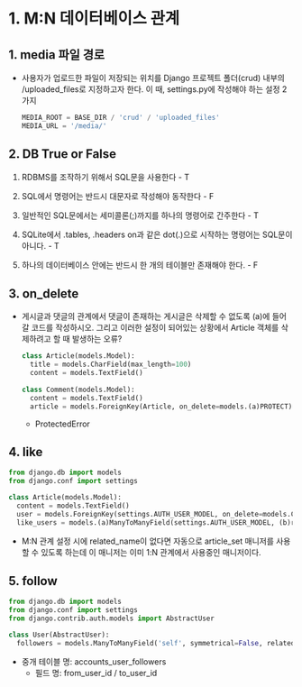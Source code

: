 # 1. M:N 데이터베이스 관계

## 1. media 파일 경로

- 사용자가 업로드한 파일이 저장되는 위치를 Django 프로젝트 폴더(crud) 내부의 /uploaded_files로 지정하고자 한다. 이 때, settings.py에 작성해야 하는 설정 2가지

  ```python
  MEDIA_ROOT = BASE_DIR / 'crud' / 'uploaded_files'
  MEDIA_URL = '/media/'
  ```

  

## 2. DB True or False

1) RDBMS를 조작하기 위해서 SQL문을 사용한다 - T

2) SQL에서 명령어는 반드시 대문자로 작성해야 동작한다 - F

3) 일반적인 SQL문에서는 세미콜론(;)까지를 하나의 명령어로 간주한다 - T

4) SQLite에서 .tables, .headers on과 같은 dot(.)으로 시작하는 명령어는 SQL문이 아니다. - T

5) 하나의 데이터베이스 안에는 반드시 한 개의 테이블만 존재해야 한다. - F



## 3. on_delete

- 게시글과 댓글의 관계에서 댓글이 존재하는 게시글은 삭제할 수 없도록 (a)에 들어갈 코드를 작성하시오. 그리고 이러한 설정이 되어있는 상황에서 Article 객체를 삭제하려고 할 때 발생하는 오류?

  ```python
  class Article(models.Model):
    title = models.CharField(max_length=100)
    content = models.TextField()
    
  class Comment(models.Model):
    content = models.TextField()
    article = models.ForeignKey(Article, on_delete=models.(a)PROTECT)
  ```

  - ProtectedError



## 4. like

```python
from django.db import models
from django.conf import settings

class Article(models.Model):
  content = models.TextField()
  user = models.ForeignKey(settings.AUTH_USER_MODEL, on_delete=models.CASCADE)
  like_users = models.(a)ManyToManyField(settings.AUTH_USER_MODEL, (b)related_name='like_articles')
```

- M:N 관계 설정 시에 related_name이 없다면 자동으로 article_set 매니저를 사용할 수 있도록 하는데 이 매니저는 이미 1:N 관계에서 사용중인 매니저이다.



## 5. follow

```python
from django.db import models
from django.conf import settings
from django.contrib.auth.models import AbstractUser

class User(AbstractUser):
  followers = models.ManyToManyField('self', symmetrical=False, related_name='followings')
```

- 중개 테이블 명: accounts_user_followers
  - 필드 명: from_user_id / to_user_id